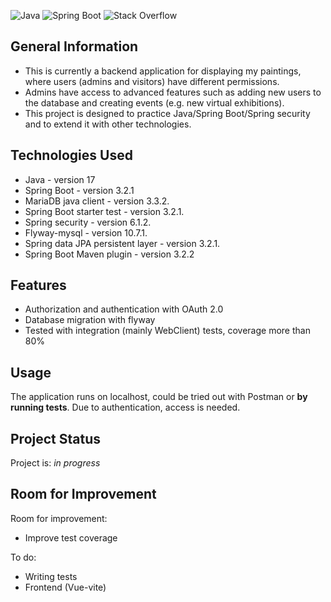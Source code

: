 ![Java](https://img.shields.io/badge/java-%23ED8B00.svg?style=for-the-badge&logo=openjdk&logoColor=white)
![Spring Boot](https://img.shields.io/badge/Spring_Boot-F2F4F9?style=for-the-badge&logo=spring-boot)
![Stack Overflow](https://img.shields.io/badge/-Stackoverflow-FE7A16?style=for-the-badge&logo=stack-overflow&logoColor=white)


## General Information
- This is currently a backend application for displaying my paintings, where users (admins and visitors) have different permissions.
- Admins have access to advanced features such as adding new users to the database and creating events (e.g. new virtual exhibitions).
- This project is designed to practice Java/Spring Boot/Spring security and to extend it with other technologies.

## Technologies Used
- Java - version 17
- Spring Boot - version 3.2.1
- MariaDB java client - version 3.3.2.
- Spring Boot starter test - version 3.2.1.
- Spring security - version 6.1.2.
- Flyway-mysql - version 10.7.1.
- Spring data JPA persistent layer - version 3.2.1.
- Spring Boot Maven plugin - version 3.2.2

## Features
- Authorization and authentication with OAuth 2.0
- Database migration with flyway
- Tested with integration (mainly WebClient) tests, coverage more than 80%

## Usage
The application runs on localhost, could be tried out with Postman or **by running tests**.
Due to authentication, access is needed.

## Project Status
Project is: _in progress_

## Room for Improvement

Room for improvement:
- Improve test coverage

To do:
- Writing tests
- Frontend (Vue-vite)



